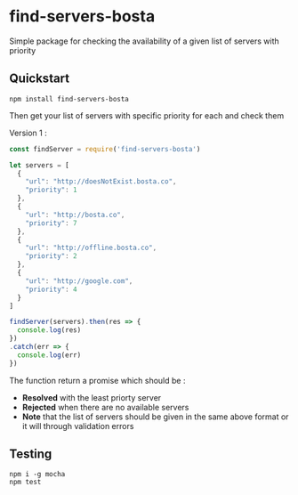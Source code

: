 
# find-servers-bosta #

Simple package for checking the availability of a given list of servers with priority 

## Quickstart 

```shell
npm install find-servers-bosta
```

Then get your list of servers with specific priority for each and check them

Version 1 :

```javascript
const findServer = require('find-servers-bosta')

let servers = [
  {
    "url": "http://doesNotExist.bosta.co",
    "priority": 1
  },
  {
    "url": "http://bosta.co",
    "priority": 7
  },
  {
    "url": "http://offline.bosta.co",
    "priority": 2
  },
  {
    "url": "http://google.com",
    "priority": 4
  }
]

findServer(servers).then(res => {
  console.log(res)
})
.catch(err => {
  console.log(err)
})

```

The function return a promise which should be : 

* **Resolved** with the least priorty server
* **Rejected** when there are no available servers
* **Note** that the list of servers should be given in the same above format or it will through validation errors


## Testing

```shell
npm i -g mocha
npm test
```

